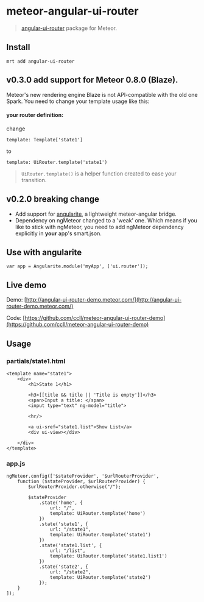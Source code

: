 meteor-angular-ui-router
========================

> [angular-ui-router](https://github.com/angular-ui/ui-router "angular-ui-router") package for Meteor.

## Install
```
mrt add angular-ui-router
```

## v0.3.0 add support for Meteor 0.8.0 (Blaze).

Meteor's new rendering engine Blaze is not API-compatible with the old one Spark.
You need to change your template usage like this:

#### your router definition:

change
```
template: Template['state1']
```
to
```
template: UiRouter.template('state1')
```

> `UiRouter.template()` is a helper function created to ease your transition.

## v0.2.0 breaking change

* Add support for [angularite](https://github.com/ccll/meteor-angularite), a lightweight meteor-angular bridge.
* Dependency on ngMeteor changed to a 'weak' one. Which means if you like to stick with ngMeteor, you need to add ngMeteor dependency explicitly in __your__ app's smart.json.


## Use with angularite
```
var app = Angularite.module('myApp', ['ui.router']);
```

## Live demo
Demo: [http://angular-ui-router-demo.meteor.com/](http://angular-ui-router-demo.meteor.com/)

Code: [https://github.com/ccll/meteor-angular-ui-router-demo](https://github.com/ccll/meteor-angular-ui-router-demo)

## Usage

### partials/state1.html
```
<template name="state1">
    <div>
        <h1>State 1</h1>

        <h3>[[title && title || 'Title is empty']]</h3>
        <span>Input a title: </span>
        <input type="text" ng-model="title">

        <hr/>

        <a ui-sref="state1.list">Show List</a>
        <div ui-view></div>

    </div>
</template>
```

### app.js
```
ngMeteor.config(['$stateProvider', '$urlRouterProvider',
    function ($stateProvider, $urlRouterProvider) {
        $urlRouterProvider.otherwise("/");

        $stateProvider
            .state('home', {
                url: "/",
                template: UiRouter.template('home')
            })
            .state('state1', {
                url: "/state1",
                template: UiRouter.template('state1')
            })
            .state('state1.list', {
                url: "/list",
                template: UiRouter.template('state1.list1')
            })
            .state('state2', {
                url: "/state2",
                template: UiRouter.template('state2')
            });
    }
]);
```
